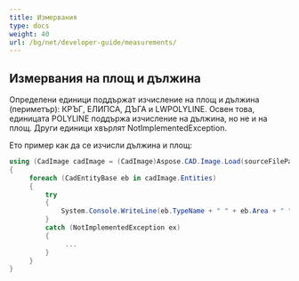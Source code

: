 ```yaml
---
title: Измервания
type: docs
weight: 40
url: /bg/net/developer-guide/measurements/
---
```


## **Измервания на площ и дължина**

Определени единици поддържат изчисление на площ и дължина (периметър): КРЪГ, ЕЛИПСА, ДЪГА и LWPOLYLINE. Освен това, единицата POLYLINE поддържа изчисление на дължина, но не и на площ. Други единици хвърлят NotImplementedException.

Ето пример как да се изчисли дължина и площ:

```csharp
using (CadImage cadImage = (CadImage)Aspose.CAD.Image.Load(sourceFilePath))
{
     foreach (CadEntityBase eb in cadImage.Entities)
     {
         try
         {
             System.Console.WriteLine(eb.TypeName + " " + eb.Area + " " + eb.Length);
         }
         catch (NotImplementedException ex)
         {
              ...
         }
     }
}
```
